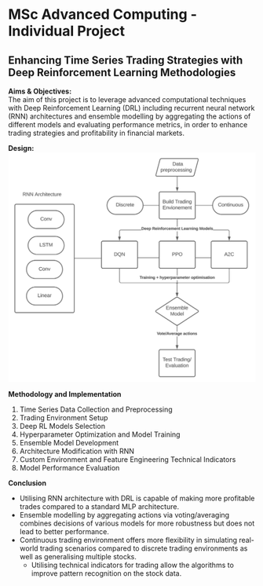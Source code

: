 # MSc Advanced Computing - Individual Project
## Enhancing Time Series Trading Strategies with Deep Reinforcement Learning Methodologies

**Aims & Objectives:**<br>
The aim of this project is to leverage advanced computational techniques with Deep Reinforcement Learning (DRL) including recurrent neural network (RNN) architectures and ensemble modelling by aggregating the actions of different models and evaluating performance metrics, in order to enhance trading strategies and profitability in financial markets.

**Design:**<br>
![Model Architecture](https://github.com/cybersamurai2410/RL_Trading/blob/9159435305180ea99e9a91c4ba2fc243e01966de/model_architecture.png)

**Methodology and Implementation**<br>
1. Time Series Data Collection and Preprocessing
2. Trading Environment Setup
3. Deep RL Models Selection
4. Hyperparameter Optimization and Model Training
5. Ensemble Model Development
6. Architecture Modification with RNN
7. Custom Environment and Feature Engineering Technical Indicators
8. Model Performance Evaluation

**Conclusion**<br>
* Utilising RNN architecture with DRL is capable of making more profitable trades compared to a standard MLP architecture.
* Ensemble modelling by aggregating actions via voting/averaging combines decisions of various models for more robustness but does not lead to better performance.
* Continuous trading environment offers more flexibility in simulating real-world trading scenarios compared to discrete trading environments as well as generalising multiple stocks.
  * Utilising technical indicators for trading allow the algorithms to improve pattern recognition on the stock data.
